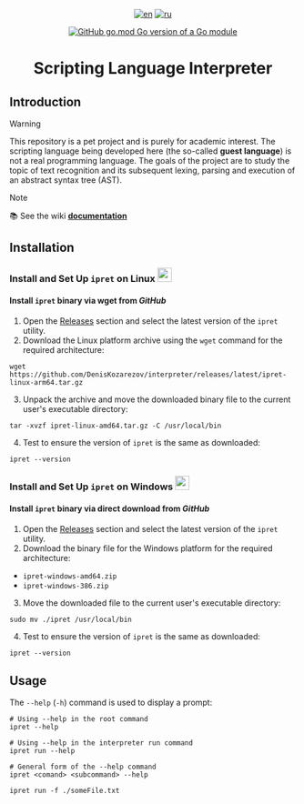 <div align="center">

  [![en](https://img.shields.io/badge/lang-en-green.svg)](https://github.com/DenisKozarezov/interpreter/blob/master/README.md)
  [![ru](https://img.shields.io/badge/lang-ru-red.svg)](https://github.com/DenisKozarezov/interpreter/blob/master/README-ru.md)

  [![GitHub go.mod Go version of a Go module](https://img.shields.io/github/go-mod/go-version/DenisKozarezov/interpreter.svg)](https://github.com/DenisKozarezov)

  <h1>Scripting Language Interpreter</h1>

</div>

## Introduction

> [!WARNING]
> This repository is a pet project and is purely for academic interest. The scripting language being developed
> here (the so-called **guest language**) is not a real programming language. The goals of the project are
> to study the topic of text recognition and its subsequent lexing, parsing and execution of an abstract
> syntax tree (AST).

> [!NOTE]
> 📚 See the wiki **[documentation]()**

## Installation

### Install and Set Up `ipret` on Linux <img src="https://logo.svgcdn.com/d/linux-original.png" width=25 height=25>

#### Install `ipret` binary via wget from *GitHub*

1. Open the [Releases](https://github.com/DenisKozarezov/interpreter/releases) section and select the latest version of the `ipret` utility.
2. Download the Linux platform archive using the `wget` command for the required architecture:
```shell
wget https://github.com/DenisKozarezov/interpreter/releases/latest/ipret-linux-arm64.tar.gz
```
3. Unpack the archive and move the downloaded binary file to the current user's executable directory:
```shell
tar -xvzf ipret-linux-amd64.tar.gz -C /usr/local/bin
```
4. Test to ensure the version of `ipret` is the same as downloaded:
```shell
ipret --version
```

### Install and Set Up `ipret` on Windows <img src="https://logo.svgcdn.com/l/microsoft-windows-icon.png" width=25 height=25>

#### Install `ipret` binary via direct download from *GitHub*

1. Open the [Releases](https://github.com/DenisKozarezov/interpreter/releases) section and select the latest version of the `ipret` utility.
2. Download the binary file for the Windows platform for the required architecture:
- `ipret-windows-amd64.zip`
- `ipret-windows-386.zip`

3. Move the downloaded file to the current user's executable directory:
```shell
sudo mv ./ipret /usr/local/bin
```
4. Test to ensure the version of `ipret` is the same as downloaded:
```shell
ipret --version
```

## Usage

The `--help` (`-h`) command is used to display a prompt:
```shell
# Using --help in the root command
ipret --help

# Using --help in the interpreter run command
ipret run --help

# General form of the --help command
ipret <comand> <subcommand> --help
```

```shell
ipret run -f ./someFile.txt
```